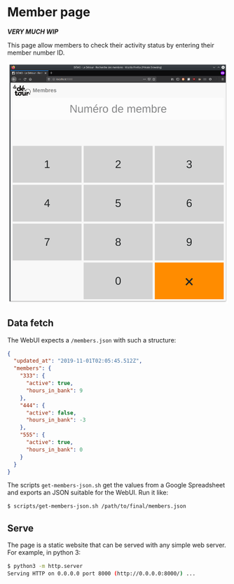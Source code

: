 # Member page

***VERY MUCH WIP***

This page allow members to check their activity status by entering their member number ID.

![Screenshot](screenshot.png)

## Data fetch

The WebUI expects a `/members.json` with such a structure:

``` json
{
  "updated_at": "2019-11-01T02:05:45.512Z",
  "members": {
    "333": {
      "active": true,
      "hours_in_bank": 9
    },
    "444": {
      "active": false,
      "hours_in_bank": -3
    },
    "555": {
      "active": true,
      "hours_in_bank": 0
    }
  }
}
```

The scripts `get-members-json.sh` get the values from a Google Spreadsheet and exports
an JSON suitable for the WebUI. Run it like:

``` sh
$ scripts/get-members-json.sh /path/to/final/members.json
```

## Serve

The page is a static website that can be served with any simple web server. For example, in python 3:

``` bash
$ python3 -m http.server
Serving HTTP on 0.0.0.0 port 8000 (http://0.0.0.0:8000/) ...
```
